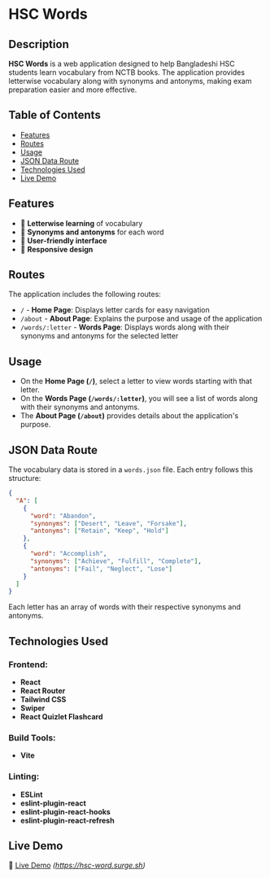 # HSC Words

## Description

**HSC Words** is a web application designed to help Bangladeshi HSC students learn vocabulary from NCTB books. The application provides letterwise vocabulary along with synonyms and antonyms, making exam preparation easier and more effective.

## Table of Contents

- [Features](#features)
- [Routes](#routes)
- [Usage](#usage)
- [JSON Data Route](#json-data-route)
- [Technologies Used](#technologies-used)
- [Live Demo](#live-demo)

## Features

- 📖 **Letterwise learning** of vocabulary  
- 🔄 **Synonyms and antonyms** for each word  
- 🎨 **User-friendly interface**  
- 📱 **Responsive design**  

## Routes

The application includes the following routes:

- `/` - **Home Page**: Displays letter cards for easy navigation  
- `/about` - **About Page**: Explains the purpose and usage of the application  
- `/words/:letter` - **Words Page**: Displays words along with their synonyms and antonyms for the selected letter  

## Usage

- On the **Home Page (`/`)**, select a letter to view words starting with that letter.  
- On the **Words Page (`/words/:letter`)**, you will see a list of words along with their synonyms and antonyms.  
- The **About Page (`/about`)** provides details about the application's purpose.

## JSON Data Route

The vocabulary data is stored in a `words.json` file. Each entry follows this structure:

```json
{
  "A": [
    {
      "word": "Abandon",
      "synonyms": ["Desert", "Leave", "Forsake"],
      "antonyms": ["Retain", "Keep", "Hold"]
    },
    {
      "word": "Accomplish",
      "synonyms": ["Achieve", "Fulfill", "Complete"],
      "antonyms": ["Fail", "Neglect", "Lose"]
    }
  ]
}
```
Each letter has an array of words with their respective synonyms and antonyms.

## Technologies Used

### Frontend:
- **React**
- **React Router**
- **Tailwind CSS**
- **Swiper**
- **React Quizlet Flashcard**

### Build Tools:
- **Vite**

### Linting:
- **ESLint**
- **eslint-plugin-react**
- **eslint-plugin-react-hooks**
- **eslint-plugin-react-refresh**

## Live Demo

🚀 [Live Demo](#) _(https://hsc-word.surge.sh)_
